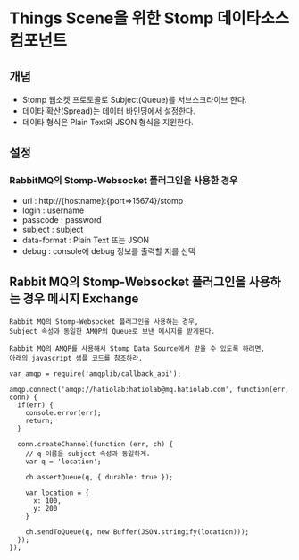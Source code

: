 # Things Scene을 위한 Stomp 데이타소스 컴포넌트
## 개념
* Stomp 웹소켓 프로토콜로 Subject(Queue)를 서브스크라이브 한다.
* 데이타 확산(Spread)는 데이터 바인딩에서 설정한다.
* 데이타 형식은 Plain Text와 JSON 형식을 지원한다.
## 설정
### RabbitMQ의 Stomp-Websocket 플러그인을 사용한 경우
* url : http://{hostname}:{port=>15674}/stomp
* login : username
* passcode : password
* subject : subject
* data-format : Plain Text 또는 JSON
* debug : console에 debug 정보를 출력할 지를 선택
## Rabbit MQ의 Stomp-Websocket 플러그인을 사용하는 경우 메시지 Exchange
```
Rabbit MQ의 Stomp-Websocket 플러그인을 사용하는 경우,
Subject 속성과 동일한 AMQP의 Queue로 보낸 메시지를 받게된다.

Rabbit MQ의 AMQP를 사용해서 Stomp Data Source에서 받을 수 있도록 하려면,
아래의 javascript 샘플 코드를 참조하라.
```
```
var amqp = require('amqplib/callback_api');

amqp.connect('amqp://hatiolab:hatiolab@mq.hatiolab.com', function(err, conn) {
  if(err) {
    console.error(err);
    return;
  }

  conn.createChannel(function (err, ch) {
    // q 이름을 subject 속성과 동일하게.
    var q = 'location';

    ch.assertQueue(q, { durable: true });

    var location = {
      x: 100,
      y: 200
    }

    ch.sendToQueue(q, new Buffer(JSON.stringify(location)));
  });
});
```
